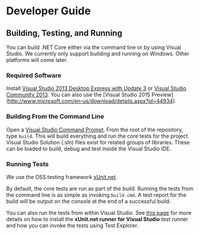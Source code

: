 # Developer Guide

## Building, Testing, and Running

You can build .NET Core either via the command line or by using Visual Studio.
We currently only support building and running on Windows. Other platforms will
come later.

### Required Software

Install [Visual Studio 2013 Desktop Express with Update 3](http://www.microsoft.com/en-us/download/details.aspx?id=43733) 
or [Visual Studio Community 2013](http://go.microsoft.com/fwlink/?LinkId=517284).
You can also use the [Visual Studio 2015 Preview] (http://www.microsoft.com/en-us/download/details.aspx?id=44934).

### Building From the Command Line

Open a [Visual Studio Command Prompt](http://msdn.microsoft.com/en-us/library/ms229859(v=vs.110).aspx). 
From the root of the repository, type `build`. This will build everything and run
the core tests for the project. Visual Studio Solution (.sln) files exist for
related groups of libraries. These can be loaded to build, debug and test inside
the Visual Studio IDE.

### Running Tests

We use the OSS testing framework [xUnit.net][xunit].

By default, the core tests are run as part of the build. Running the tests from
the command line is as simple as invoking `build.cmd`. A test report for the
build will be output on the console at the end of a successful build.

You can also run the tests from within Visual Studio. See [this page][xunit-runner] 
for more details on how to install the **xUnit.net runner for Visual
Studio** test runner and how you can invoke the tests using Test Explorer.

[xunit]: http://xunit.github.io/
[xunit-runner]: https://xunit.codeplex.com/wikipage?title=HowToUseVs2012

